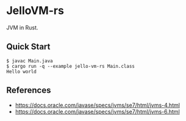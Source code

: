 # JelloVM-rs

JVM in Rust.

## Quick Start

```console
$ javac Main.java
$ cargo run -q --example jello-vm-rs Main.class
Hello world
```

## References

- https://docs.oracle.com/javase/specs/jvms/se7/html/jvms-4.html
- https://docs.oracle.com/javase/specs/jvms/se7/html/jvms-6.html
